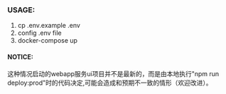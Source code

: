 ### USAGE:
 1. cp .env.example .env
 2. config .env file
 3. docker-compose up

#### NOTICE:
这种情况启动的webapp服务ui项目并不是最新的，而是由本地执行"npm run deploy:prod"时的代码决定,可能会造成和预期不一致的情形（欢迎改进）。
